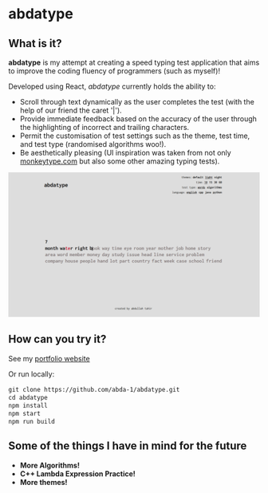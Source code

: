 # abdatype

## What is it?
**abdatype** is my attempt at creating a speed typing test application that aims to improve the coding fluency of programmers (such as myself)!  

Developed using React, *abdatype* currently holds the ability to:
- Scroll through text dynamically as the user completes the test (with the help of our friend the caret '|').
- Provide immediate feedback based on the accuracy of the user through the highlighting of incorrect and trailing characters.
- Permit the customisation of test settings such as the theme, test time, and test type (randomised algorithms woo!).
- Be aesthetically pleasing (UI inspiration was taken from not only [monkeytype.com](https://monkeytype.com/) but also some other amazing typing tests).


![abdatype in action](./doc/sampleimage.PNG)


## How can you try it?
See my [portfolio website](https://abda-1.github.io/)

Or run locally:
```
git clone https://github.com/abda-1/abdatype.git
cd abdatype
npm install
npm start
npm run build
```

## Some of the things I have in mind for the future
- **More Algorithms!**
- **C++ Lambda Expression Practice!**
- **More themes!**
